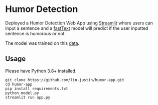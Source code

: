 # Humor Detection 

Deployed a Humor Detection Web App using [Streamlit](https://www.streamlit.io/) where users can input a sentence and a [fastText](https://fasttext.cc/) model will predict if the user inputted sentence is humorous or not.

The model was trained on this [data](https://www.kaggle.com/moradnejad/200k-short-texts-for-humor-detection).

## Usage

Please have Python 3.8+ installed.

```
git clone https://github.com/lin-justin/humor-app.git
cd humor-app
pip install requirements.txt
python model.py
streamlit run app.py
```
